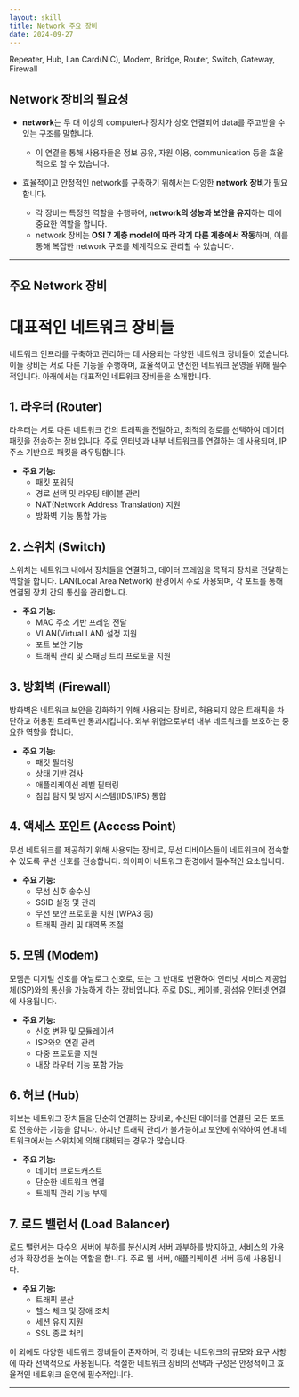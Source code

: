 ```yaml
---
layout: skill
title: Network 주요 장비
date: 2024-09-27
---
```





<!-- # Network를 구성하는 장비의 종류

- Cable, Repeater, Hub, Lan Card(NIC), Modem, Antenna, Bridge, Router, Switch, Gateway, Firewall, WAP(Wireless Access Point) -->


Repeater, Hub, Lan Card(NIC), Modem, Bridge, Router, Switch, Gateway, Firewall




## Network 장비의 필요성

- **network**는 두 대 이상의 computer나 장치가 상호 연결되어 data를 주고받을 수 있는 구조를 말합니다.
    - 이 연결을 통해 사용자들은 정보 공유, 자원 이용, communication 등을 효율적으로 할 수 있습니다.

- 효율적이고 안정적인 network를 구축하기 위해서는 다양한 **network 장비**가 필요합니다.
    - 각 장비는 특정한 역할을 수행하며, **network의 성능과 보안을 유지**하는 데에 중요한 역할을 합니다.
    - network 장비는 **OSI 7 계층 model에 따라 각기 다른 계층에서 작동**하며, 이를 통해 복잡한 network 구조를 체계적으로 관리할 수 있습니다.


---

## 주요 Network 장비




# 대표적인 네트워크 장비들

네트워크 인프라를 구축하고 관리하는 데 사용되는 다양한 네트워크 장비들이 있습니다. 이들 장비는 서로 다른 기능을 수행하며, 효율적이고 안전한 네트워크 운영을 위해 필수적입니다. 아래에서는 대표적인 네트워크 장비들을 소개합니다.

## 1. 라우터 (Router)

라우터는 서로 다른 네트워크 간의 트래픽을 전달하고, 최적의 경로를 선택하여 데이터 패킷을 전송하는 장비입니다. 주로 인터넷과 내부 네트워크를 연결하는 데 사용되며, IP 주소 기반으로 패킷을 라우팅합니다.

- **주요 기능:**
  - 패킷 포워딩
  - 경로 선택 및 라우팅 테이블 관리
  - NAT(Network Address Translation) 지원
  - 방화벽 기능 통합 가능

## 2. 스위치 (Switch)

스위치는 네트워크 내에서 장치들을 연결하고, 데이터 프레임을 목적지 장치로 전달하는 역할을 합니다. LAN(Local Area Network) 환경에서 주로 사용되며, 각 포트를 통해 연결된 장치 간의 통신을 관리합니다.

- **주요 기능:**
  - MAC 주소 기반 프레임 전달
  - VLAN(Virtual LAN) 설정 지원
  - 포트 보안 기능
  - 트래픽 관리 및 스패닝 트리 프로토콜 지원

## 3. 방화벽 (Firewall)

방화벽은 네트워크 보안을 강화하기 위해 사용되는 장비로, 허용되지 않은 트래픽을 차단하고 허용된 트래픽만 통과시킵니다. 외부 위협으로부터 내부 네트워크를 보호하는 중요한 역할을 합니다.

- **주요 기능:**
  - 패킷 필터링
  - 상태 기반 검사
  - 애플리케이션 레벨 필터링
  - 침입 탐지 및 방지 시스템(IDS/IPS) 통합

## 4. 액세스 포인트 (Access Point)

무선 네트워크를 제공하기 위해 사용되는 장비로, 무선 디바이스들이 네트워크에 접속할 수 있도록 무선 신호를 전송합니다. 와이파이 네트워크 환경에서 필수적인 요소입니다.

- **주요 기능:**
  - 무선 신호 송수신
  - SSID 설정 및 관리
  - 무선 보안 프로토콜 지원 (WPA3 등)
  - 트래픽 관리 및 대역폭 조절

## 5. 모뎀 (Modem)

모뎀은 디지털 신호를 아날로그 신호로, 또는 그 반대로 변환하여 인터넷 서비스 제공업체(ISP)와의 통신을 가능하게 하는 장비입니다. 주로 DSL, 케이블, 광섬유 인터넷 연결에 사용됩니다.

- **주요 기능:**
  - 신호 변환 및 모듈레이션
  - ISP와의 연결 관리
  - 다중 프로토콜 지원
  - 내장 라우터 기능 포함 가능

## 6. 허브 (Hub)

허브는 네트워크 장치들을 단순히 연결하는 장비로, 수신된 데이터를 연결된 모든 포트로 전송하는 기능을 합니다. 하지만 트래픽 관리가 불가능하고 보안에 취약하여 현대 네트워크에서는 스위치에 의해 대체되는 경우가 많습니다.

- **주요 기능:**
  - 데이터 브로드캐스트
  - 단순한 네트워크 연결
  - 트래픽 관리 기능 부재

## 7. 로드 밸런서 (Load Balancer)

로드 밸런서는 다수의 서버에 부하를 분산시켜 서버 과부하를 방지하고, 서비스의 가용성과 확장성을 높이는 역할을 합니다. 주로 웹 서버, 애플리케이션 서버 등에 사용됩니다.

- **주요 기능:**
  - 트래픽 분산
  - 헬스 체크 및 장애 조치
  - 세션 유지 지원
  - SSL 종료 처리

이 외에도 다양한 네트워크 장비들이 존재하며, 각 장비는 네트워크의 규모와 요구 사항에 따라 선택적으로 사용됩니다. 적절한 네트워크 장비의 선택과 구성은 안정적이고 효율적인 네트워크 운영에 필수적입니다.























---



<!-- ## OSI 7 계층과 각 계층의 Network 장비

- 각 계층의 장비는 해당 계층의 기능을 수행하기 위해 필요한 역할을 합니다.


### Layer 1. Physical 계층

- **장비** : Hub, Repeater, Cable.

- Physical 계층은 data의 실제 전송을 담당합니다.
    - 신호의 전달 매체와 전기적인 특성을 관리하며, data가 물리적으로 전송될 수 있는 환경을 제공합니다.

- Hub와 Repeater는 신호를 증폭하거나 분배하는 역할을 합니다.


### Layer 2. Data Link 계층

- **장비** : Switch, Bridge.

- Data Link 계층은 Physical 계층에서 전송된 data의 신뢰성을 보장합니다.
    - frame 단위로 data를 관리하며, MAC 주소를 기반으로 장치 간의 통신을 조정합니다.

- Switch는 network 내에서 data packet을 효율적으로 전달하는 역할을 합니다.


### Layer 3. Network 계층

- **장비** : Router, L3 Switch, 공유기.

- Network 계층은 data가 올바른 목적지로 전달될 수 있도록 경로를 설정합니다.
    - IP 주소를 기반으로 packet을 routing하며, 서로 다른 network 간의 통신을 가능하게 합니다.

- Router는 경로를 설정하는 대표적인 장비입니다.


### Layer 4. Transport 계층

- **장비** : Load Balancer, L4 Switch.

- Transport 계층은 data의 전송 신뢰성을 관리하고, 연결의 설정과 종료를 담당합니다.
    - 또한, data의 흐름을 제어하여 network traffic을 최적화합니다.

- Load Balancer는 server 간의 traffic 분산을 통해 system의 효율성을 높입니다.


### Layer 5. Session 계층

- **장비** : Gateway, Proxy Server.

- Session 계층은 통신 session의 설정, 관리, 종료를 담당합니다.
    - 두 장치 간의 연결을 유지하고, data 교환이 원활하게 이루어지도록 지원합니다.

- Gateway는 서로 다른 network protocol 간의 변환을 도와주며, Proxy Server는 client와 server 간의 중계 역할을 수행합니다.


### Layer 6. Presentation 계층

- **장비** : SSL Accelerator, Encryption 장비.

- Presentation 계층은 data의 암호화, 복호화, 압축 등을 처리하여 data의 형식을 관리합니다.
    - 이를 통해 data가 안전하게 전송되고, 다양한 형식의 data가 원활하게 처리될 수 있습니다.

- SSL Accelerator는 보안 communication을 지원하여 data의 안전성을 높입니다.


### Layer 7. Application 계층

- **장비** : Application Gateway, Web Server, L7 Switch.

- Application 계층은 사용자가 직접 상호작용하는 application service를 제공합니다.
    - 다양한 network service가 이 계층에서 동작하며, 사용자 요청을 처리하고 응답을 전달합니다.

- Web Server는 web application을 제공하며, Application Gateway는 특정 application에 대한 접근을 제어합니다. -->
